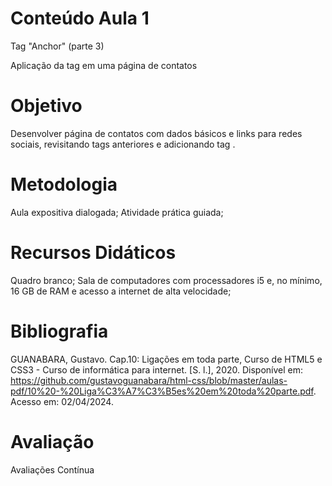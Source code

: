 # Conteúdo Aula 1

Tag <a> "Anchor" (parte 3)

Aplicação da tag <a> em uma página de contatos

# Objetivo

Desenvolver página de contatos com dados básicos e links para redes sociais, revisitando tags anteriores e adicionando tag <a>.

# Metodologia

Aula expositiva dialogada; Atividade prática guiada;

# Recursos Didáticos

Quadro branco; Sala de computadores com processadores i5 e, no mínimo, 16 GB de RAM e acesso a internet de alta velocidade;

# Bibliografia

GUANABARA, Gustavo. Cap.10: Ligações em toda parte, Curso de HTML5 e CSS3 - Curso de informática para internet. [S. l.], 2020. Disponível em: https://github.com/gustavoguanabara/html-css/blob/master/aulas-pdf/10%20-%20Liga%C3%A7%C3%B5es%20em%20toda%20parte.pdf. Acesso em: 02/04/2024.

# Avaliação

Avaliações Contínua
